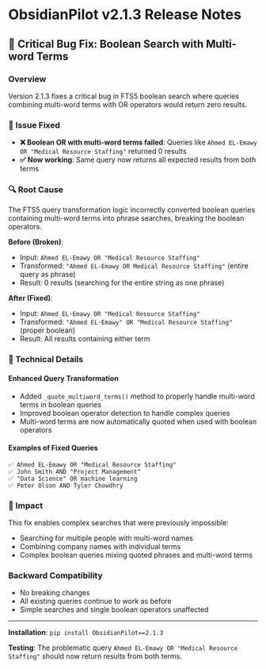# ObsidianPilot v2.1.3 Release Notes

## 🐛 Critical Bug Fix: Boolean Search with Multi-word Terms

### Overview
Version 2.1.3 fixes a critical bug in FTS5 boolean search where queries combining multi-word terms with OR operators would return zero results.

### 🎯 Issue Fixed
- **❌ Boolean OR with multi-word terms failed**: Queries like `Ahmed EL-Emawy OR "Medical Resource Staffing"` returned 0 results
- **✅ Now working**: Same query now returns all expected results from both terms

### 🔍 Root Cause
The FTS5 query transformation logic incorrectly converted boolean queries containing multi-word terms into phrase searches, breaking the boolean operators.

**Before (Broken)**:
- Input: `Ahmed EL-Emawy OR "Medical Resource Staffing"`
- Transformed: `"Ahmed EL-Emawy OR Medical Resource Staffing"` (entire query as phrase)
- Result: 0 results (searching for the entire string as one phrase)

**After (Fixed)**:
- Input: `Ahmed EL-Emawy OR "Medical Resource Staffing"`  
- Transformed: `"Ahmed EL-Emawy" OR "Medical Resource Staffing"` (proper boolean)
- Result: All results containing either term

### 🔧 Technical Details

#### Enhanced Query Transformation
- Added `_quote_multiword_terms()` method to properly handle multi-word terms in boolean queries
- Improved boolean operator detection to handle complex queries
- Multi-word terms are now automatically quoted when used with boolean operators

#### Examples of Fixed Queries
```
✅ Ahmed EL-Emawy OR "Medical Resource Staffing" 
✅ John Smith AND "Project Management"
✅ "Data Science" OR machine learning
✅ Peter Olson AND Tyler Chowdhry
```

### 🚀 Impact
This fix enables complex searches that were previously impossible:
- Searching for multiple people with multi-word names
- Combining company names with individual terms
- Complex boolean queries mixing quoted phrases and multi-word terms

### Backward Compatibility
- No breaking changes
- All existing queries continue to work as before
- Simple searches and single boolean operators unaffected

---

**Installation**: `pip install ObsidianPilot==2.1.3`

**Testing**: The problematic query `Ahmed EL-Emawy OR "Medical Resource Staffing"` should now return results from both terms.